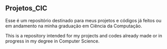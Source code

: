 <h2>Projetos_CIC</h2>
<p>Esse é um repositório destinado para meus projetos e códigos já feitos ou em andamento na minha graduação em Ciência da Computação.</p>
<p>This is a repository intended for my projects and codes already made or in progress in my degree in Computer Science.</p>
